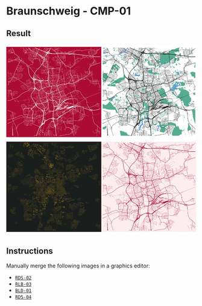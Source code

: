 Braunschweig - CMP-01
================

## Result

![Map](map_large.jpg)

## Instructions

Manually merge the following images in a graphics editor:

-   [`RDS-02`](../rds-02/README.md)
-   [`RLB-03`](../rlb-03/README.md)
-   [`BLD-01`](../bld-01/README.md)
-   [`RDS-04`](../rds-04/README.md)
